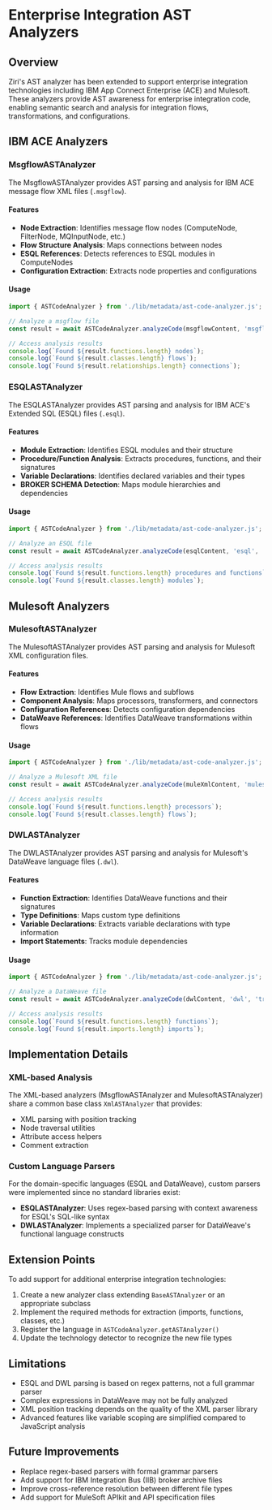 # Enterprise Integration AST Analyzers

## Overview

Ziri's AST analyzer has been extended to support enterprise integration technologies including IBM App Connect Enterprise (ACE) and Mulesoft. These analyzers provide AST awareness for enterprise integration code, enabling semantic search and analysis for integration flows, transformations, and configurations.

## IBM ACE Analyzers

### MsgflowASTAnalyzer

The MsgflowASTAnalyzer provides AST parsing and analysis for IBM ACE message flow XML files (`.msgflow`).

#### Features

- **Node Extraction**: Identifies message flow nodes (ComputeNode, FilterNode, MQInputNode, etc.)
- **Flow Structure Analysis**: Maps connections between nodes
- **ESQL References**: Detects references to ESQL modules in ComputeNodes
- **Configuration Extraction**: Extracts node properties and configurations

#### Usage

```javascript
import { ASTCodeAnalyzer } from './lib/metadata/ast-code-analyzer.js';

// Analyze a msgflow file
const result = await ASTCodeAnalyzer.analyzeCode(msgflowContent, 'msgflow', 'example.msgflow');

// Access analysis results
console.log(`Found ${result.functions.length} nodes`);
console.log(`Found ${result.classes.length} flows`);
console.log(`Found ${result.relationships.length} connections`);
```

### ESQLASTAnalyzer

The ESQLASTAnalyzer provides AST parsing and analysis for IBM ACE's Extended SQL (ESQL) files (`.esql`).

#### Features

- **Module Extraction**: Identifies ESQL modules and their structure
- **Procedure/Function Analysis**: Extracts procedures, functions, and their signatures
- **Variable Declarations**: Identifies declared variables and their types
- **BROKER SCHEMA Detection**: Maps module hierarchies and dependencies

#### Usage

```javascript
import { ASTCodeAnalyzer } from './lib/metadata/ast-code-analyzer.js';

// Analyze an ESQL file
const result = await ASTCodeAnalyzer.analyzeCode(esqlContent, 'esql', 'module.esql');

// Access analysis results
console.log(`Found ${result.functions.length} procedures and functions`);
console.log(`Found ${result.classes.length} modules`);
```

## Mulesoft Analyzers

### MulesoftASTAnalyzer

The MulesoftASTAnalyzer provides AST parsing and analysis for Mulesoft XML configuration files.

#### Features

- **Flow Extraction**: Identifies Mule flows and subflows
- **Component Analysis**: Maps processors, transformers, and connectors
- **Configuration References**: Detects configuration dependencies
- **DataWeave References**: Identifies DataWeave transformations within flows

#### Usage

```javascript
import { ASTCodeAnalyzer } from './lib/metadata/ast-code-analyzer.js';

// Analyze a Mulesoft XML file
const result = await ASTCodeAnalyzer.analyzeCode(muleXmlContent, 'mulesoft', 'mule-config.xml');

// Access analysis results
console.log(`Found ${result.functions.length} processors`);
console.log(`Found ${result.classes.length} flows`);
```

### DWLASTAnalyzer

The DWLASTAnalyzer provides AST parsing and analysis for Mulesoft's DataWeave language files (`.dwl`).

#### Features

- **Function Extraction**: Identifies DataWeave functions and their signatures
- **Type Definitions**: Maps custom type definitions
- **Variable Declarations**: Extracts variable declarations with type information
- **Import Statements**: Tracks module dependencies

#### Usage

```javascript
import { ASTCodeAnalyzer } from './lib/metadata/ast-code-analyzer.js';

// Analyze a DataWeave file
const result = await ASTCodeAnalyzer.analyzeCode(dwlContent, 'dwl', 'transform.dwl');

// Access analysis results
console.log(`Found ${result.functions.length} functions`);
console.log(`Found ${result.imports.length} imports`);
```

## Implementation Details

### XML-based Analysis

The XML-based analyzers (MsgflowASTAnalyzer and MulesoftASTAnalyzer) share a common base class `XmlASTAnalyzer` that provides:

- XML parsing with position tracking
- Node traversal utilities
- Attribute access helpers
- Comment extraction

### Custom Language Parsers

For the domain-specific languages (ESQL and DataWeave), custom parsers were implemented since no standard libraries exist:

- **ESQLASTAnalyzer**: Uses regex-based parsing with context awareness for ESQL's SQL-like syntax
- **DWLASTAnalyzer**: Implements a specialized parser for DataWeave's functional language constructs

## Extension Points

To add support for additional enterprise integration technologies:

1. Create a new analyzer class extending `BaseASTAnalyzer` or an appropriate subclass
2. Implement the required methods for extraction (imports, functions, classes, etc.)
3. Register the language in `ASTCodeAnalyzer.getASTAnalyzer()`
4. Update the technology detector to recognize the new file types

## Limitations

- ESQL and DWL parsing is based on regex patterns, not a full grammar parser
- Complex expressions in DataWeave may not be fully analyzed
- XML position tracking depends on the quality of the XML parser library
- Advanced features like variable scoping are simplified compared to JavaScript analysis

## Future Improvements

- Replace regex-based parsers with formal grammar parsers
- Add support for IBM Integration Bus (IIB) broker archive files
- Improve cross-reference resolution between different file types
- Add support for MuleSoft APIkit and API specification files
